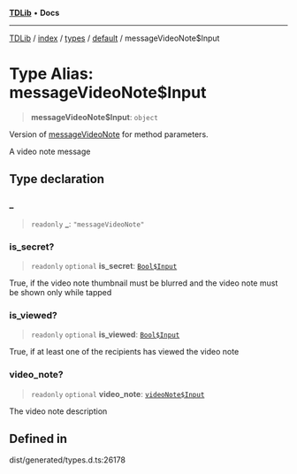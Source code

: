 [**TDLib**](../../../../../../README.md) • **Docs**

***

[TDLib](../../../../../../modules.md) / [index](../../../../../README.md) / [types](../../../README.md) / [default](../README.md) / messageVideoNote$Input

# Type Alias: messageVideoNote$Input

> **messageVideoNote$Input**: `object`

Version of [messageVideoNote](messageVideoNote.md) for method parameters.

A video note message

## Type declaration

### \_

> `readonly` **\_**: `"messageVideoNote"`

### is\_secret?

> `readonly` `optional` **is\_secret**: [`Bool$Input`](Bool$Input.md)

True, if the video note thumbnail must be blurred and the video note must be shown only while tapped

### is\_viewed?

> `readonly` `optional` **is\_viewed**: [`Bool$Input`](Bool$Input.md)

True, if at least one of the recipients has viewed the video note

### video\_note?

> `readonly` `optional` **video\_note**: [`videoNote$Input`](videoNote$Input-1.md)

The video note description

## Defined in

dist/generated/types.d.ts:26178
